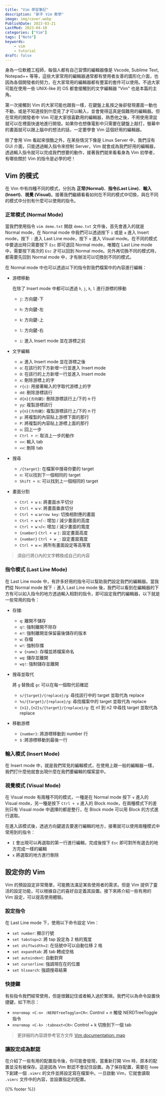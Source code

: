 ```yaml
---
title: "Vim 學習筆記"
description: "新手 Vim 教學"
image: img/cover.webp
PublishDate: 2023-03-21
LastMod: 2023-04-10
categories: ["Vim"]
tags: ["Note"]
keywords:
    - vim
    - tutorial
draft: false
---
```


身為一位軟體工程師，每個人都有自己習慣的編輯器像是 Vscode, Sublime Text, Notepad++ 等等，這些大家常用的編輯器通常都有使用者友善的圖形化介面，也因為各個開發者的努力，在大家常用的編輯器都有豐富的套件可以使用。不過大家可能在使用一些 UNIX-like 的 OS 都會接觸到的文字編輯器 "Vim" 也是本篇的主角。

第一次接觸到 Vim 的大家可能也跟我一樣，在鍵盤上亂按之後卻發現畫面一動也不動，或是不知道按到什麼見了才可以輸入，並會覺得這真是個難用的編輯器。但在常用的開發者中 Vim 可是大家很喜歡用的編輯器，熟悉他之後，不用使用滑鼠就可以在裡面快速地進行開發。如果你也想像電影中只需要在鍵盤上敲打，螢幕中的畫面就可以跟上腦中的想法的話，一定要學會 Vim 這個好用的編輯器。

除了會用 Vim 看起來很酷之外，在某些情況下像是 Linux Server 中，我們沒有 GUI 介面，只能透過輸入指令來控制 Server，Vim 就會成為我們好用的編輯器，透過輸入指令就可以完成我們想要的動作，接著我們就來看看身為 Vim 初學者，有哪些關於 Vim 的指令是必學的吧！

## Vim 的模式

在 Vim 中有四種不同的模式，分別為 **正常(Normal)**、**指令(Last Line)**、**輸入(Insert)**、**視覺 (Visual)**。接著我們繼續看看如何在不同的模式中切換，與在不同的模式中分別有什麼可以使用的指令。

### 正常模式 (Normal Mode)

當我們使用指令 `vim demo.txt` 開啟 `demo.txt` 文件後，首先會進入的就是 Normal mode，在 Normal mode 中我們可以透過按下 `i` 或是 `a` 進入 Insert mode，按下 `:` 進入 Last Line mode，按下 `v` 進入 Visual mode。在不同的模式中要退出時只需要按下 `Esc` 即可退回 Normal mode，唯獨在 Last Line mode 中，需要按下兩次的 `Esc` 才可以回到 Normal mode。另外再切換不同的模式時，都需要先回到 Normal mode 中，才有辦法可以切換到不同的模式。

在 Normal mode 中也可以透過以下的指令對我們檔案中的內容進行編輯：

- 游標移動

    在除了 Insert mode 中都可以透過 `h`, `j`, `k`, `l` 進行游標的移動
    - `j`: 方向鍵-下
    - `h`: 方向鍵-左
    - `k`: 方向鍵-上
    - `l`: 方向鍵-右

    - `i`: 進入 Insert mode 並在游標之前
- 文字編輯
    - `a`: 進入 Insert mode 並在游標之後
    - `o`: 在該行的下方新增一行並進入 Insert mode
    - `O`: 在該行的上方新增一行並進入 Insert mode
    - `x`: 刪除游標上的字
    - `r{c}`: 用接著輸入的字取代游標上的字
    - `dd`: 刪除游標該行
    - `d{n}{方向鍵}`: 刪除游標該行上/下的 n 行
    - `yy`: 複製游標該行
    - `y{n}{方向鍵}`: 複製游標該行上/下的 n 行
    - `p`: 將複製的內容貼上游標下面的那行
    - `P`: 將複製的內容貼上游標上面的那行
    - `u`: 回上一步
    - `Ctrl + r`: 取消上一步的動作
    - `>>`: 輸入 tab
    - `<<`: 刪除 tab

- 搜尋
    - `/{target}`: 在檔案中搜尋你要的 target
    - `n`: 可以找到下一個相同的 target
    - `Shift + n`: 可以找到上一個相同的 target
- 畫面分割

    - `Ctrl + w` `s`: 將畫面水平切分
    - `Ctrl + w` `v`: 將畫面垂直切分
    - `Ctrl + w` `arrow key`: 切換相對應的畫面
    - `Ctrl + w` `+`/`-`: 增加 / 減少畫面的高度
    - `Ctrl + w` `>`/`<`: 增加 / 減少畫面的寬度
    - `{number}` `Ctrl + w` `|`: 設定畫面高度
    - `{number}` `Ctrl + w` `_`: 設定畫面寬度
    - `Ctrl + w` `=`: 將所有畫面設定等高等寬

> 須自行將{}內的文字轉換成自己的內容

### 指令模式 (Last Line Mode)

在 Last Line mode 中，有許多好用的指令可以幫助我們設定我們的編輯器。當我們從 Normal mode 按下 `:` 進入 Last Line mode 後，我們可以看到在編輯器的下方有可以如入指令的地方透過輸入相對的指令，即可設定我們的編輯器，以下就是一些常用的指令：

- 存擋:
    - `q`: 離開不儲存
    - `q!`: 強制離開不除存
    - `e!`: 強制離開並保留最後儲存的版本
    - `w`: 存檔
    - `w!`: 強制存擋
    - `w {name}`: 存檔並將檔案命名
    - `wq`: 儲存並離開
    - `wq!`: 強制儲存並離開

- 搜尋並取代

    將 `g` 替換成 `gc` 可以在每一個取代前確認
    - `s/{target}/{replace}/g`: 尋找該行中的 target 並取代為 replace
    - `%s/{target}/{replace}/g`: 尋找檔案中的 target 並取代為 replace
    - `{n1},{n2}s/{target}/{replace}/g`: 在 n1 到 n2 中尋找 target 並取代為 replace

- 移動游標
    - `{number}`: 將游標移動到 number 行
    - `$` :將游標移動到最後一行

### 輸入模式 (Insert Mode)

在 Insert mode 中，就是我們常見的編輯模式，在使用上跟一般的編輯器一樣，我們打什麼他就會出現什麼在我們要編輯的檔案當中。

### 視覺模式 (Visual Mode)

在 Visual mode 有兩種不同的模式，一種是在 Normal mode 按下 `v` 進入的 Visual mode，另一種是按下 `Ctrl + v` 進入的 Block mode，在兩種模式下的差別只有 Visual mode 中選擇的都是整行，在 Block mode 可以用 Block 的方式進行選取。

在進入該模式後，透過方向鍵選去要進行編輯的地方，接著就可以使用兩種模式中常用到的指令：

- `I` 會出現可以再選取的第一行進行編輯，完成後按下 `Esc` 即可對所有選去的地方完成一樣的編輯
- `x` 將選取的地方進行刪除

## 設定你的 Vim

Vim 的預設設定非常簡單，可能務法滿足某些使用者的需求。但是 Vim 提供了靈活的設定功能，可以根據自己的喜好自定義其設置。接下來將介紹一些有用的 Vim 設定，可以提高使用體驗。

### 設定指令

在 Last Line mode 下，使用以下命令設定 Vim：

- `set number`: 顯示行號
- `set tabstop=2`: 將 tap 設定為 2 格的寬度
- `set shiftwidth=2`: 在括號中可以自動位移 2 格
- `set expandtab`: 將 tab 轉成空格
- `set autoindent`: 自動對齊
- `set cursorline`: 強調現在在的位置
- `set hlsearch`: 強調搜尋結果

### 快捷鍵

有些指令我們經常使用，但是很難記住或者輸入過於繁瑣。我們可以為命令設置快捷鍵，如下所示：

- `nnoremap <C-n> :NERDTreeToggle<CR>`: Control + n 觸發 NERDTreeToggle 指令
- `nnoremap <C-k> :tabnext<CR>`: Control + k 切換到下一個 tab

> 更詳細的內容請參考官方文件 [Vim documentation: map](https://vimdoc.sourceforge.net/htmldoc/map.html)

### 讓設定成為默認

在介紹了一些有用的配置指令後，你可能會發現，當重新打開 Vim 時，原本的配置並沒有被保存。這是因為 Vim 默認不會記住設置。為了保存配置，需要在 `home` 下創建一個 `.vimrc` 的文件並將設定寫在檔案中。一旦啟動 Vim，它就會讀取 `.vimrc` 文件中的內容，並設置指定的配置。

{{% footer %}}
